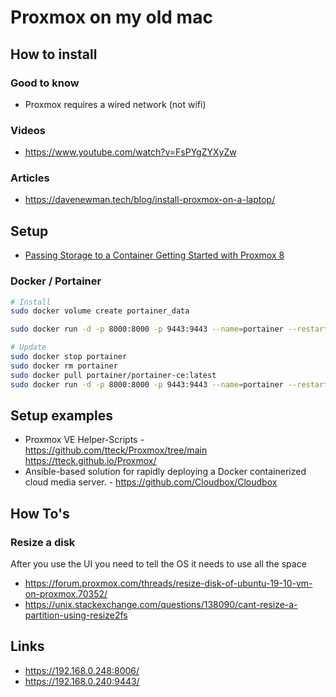 # Proxmox on my old mac

## How to install

### Good to know

- Proxmox requires a wired network (not wifi)

### Videos

- https://www.youtube.com/watch?v=FsPYgZYXyZw


### Articles

- https://davenewman.tech/blog/install-proxmox-on-a-laptop/


## Setup

- [Passing Storage to a Container Getting Started with Proxmox 8](https://youtu.be/qa2Q7tZVol8)

### Docker / Portainer

```bash
# Install
sudo docker volume create portainer_data

sudo docker run -d -p 8000:8000 -p 9443:9443 --name=portainer --restart=always -v /var/run/docker.sock:/var/run/docker.sock -v portainer_data:/data portainer/portainer-ce:latest

# Update
sudo docker stop portainer
sudo docker rm portainer
sudo docker pull portainer/portainer-ce:latest
sudo docker run -d -p 8000:8000 -p 9443:9443 --name=portainer --restart=always -v /var/run/docker.sock:/var/run/docker.sock -v portainer_data:/data portainer/portainer-ce:latest
```

## Setup examples

- Proxmox VE Helper-Scripts - https://github.com/tteck/Proxmox/tree/main https://tteck.github.io/Proxmox/
- Ansible-based solution for rapidly deploying a Docker containerized cloud media server. - https://github.com/Cloudbox/Cloudbox

## How To's

### Resize a disk

After you use the UI you need to tell the OS it needs to use all the space

- https://forum.proxmox.com/threads/resize-disk-of-ubuntu-19-10-vm-on-proxmox.70352/
- https://unix.stackexchange.com/questions/138090/cant-resize-a-partition-using-resize2fs

## Links

- https://192.168.0.248:8006/
- https://192.168.0.240:9443/

